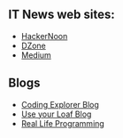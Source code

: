IT News web sites:
-------
- [HackerNoon](https://hackernoon.com)
- [DZone](https://dzone.com)
- [Medium](https://medium.com)


Blogs
-----
- [Coding Explorer Blog](http://www.codingexplorer.com)
- [Use your Loaf Blog](https://useyourloaf.com)
- [Real Life Programming](https://reallifeprogramming.com)

